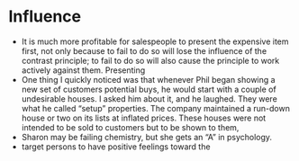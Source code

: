 # Influence
- It is much more profitable for salespeople to present the expensive item first, not only because to fail to do so will lose the influence of the contrast principle; to fail to do so will also cause the principle to work actively against them. Presenting
- One thing I quickly noticed was that whenever Phil began showing a new set of customers potential buys, he would start with a couple of undesirable houses. I asked him about it, and he laughed. They were what he called “setup” properties. The company maintained a run-down house or two on its lists at inflated prices. These houses were not intended to be sold to customers but to be shown to them,
- Sharon may be failing chemistry, but she gets an “A” in psychology.
- target persons to have positive feelings toward the
